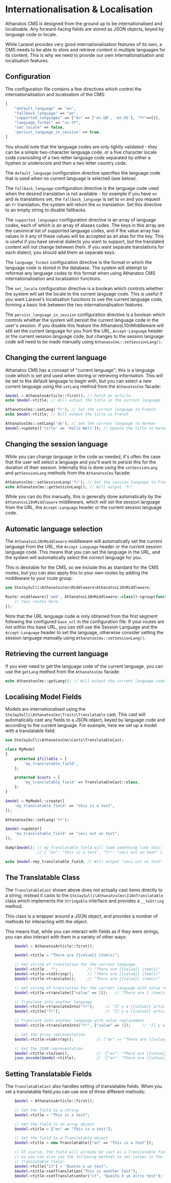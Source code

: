 # Internationalisation & Localisation

Athanatos CMS is designed from the ground up to be internationalised and localisable. Any forward-facing fields are stored as JSON objects, keyed by language code or locale.

While Laravel provides very good internationalisation features of its own, a CMS needs to be able to store and retrieve content in multiple languages for its content. This is why we need to provide our own internationalisation and localisation features.

## Configuration

The configuration file contains a few directives which control the internationalisation and localisation of the CMS:

```php
[
    "default_language" => "en",
    "fallback_language" => "en",
    "supported_languages" => ["en" => ['en_GB', 'en_US'], "fr"=>[]],
    "language_format" => "xx-YY",
    "set_locale" => false,
    'persist_language_in_session' => true,
]
```

You should note that the language codes are only lightly validated - they can be a simple two-character language code, or a five character locale code cosnsisting of a two-letter language code separated by either a hyphen or underscore and then a two letter country code.

The `default_language` configuration directive specifies the language code that is used when no current language is selected (see below).

The `fallback_language` configuration directive is the language code used when the desired translation is not available - for example if you have `en` and `de` translations set, the `fallback_language` is set to `en` and you request an `fr` translation, the system will return the `en` translation. Set this directive to an empty string to disable fallbacks.

The `supported_languages` configuration directive is an array of language codes, each of which is an array of aliases codes. The keys in this array are the canonical list of supported language codes, and if the value array has values in it any of these values will be accepted as an alias for the key. This is useful if you have several dialects you want to support, but the translated content will not change between them. If you want separate translations for each dialect, you should add them as separate keys.

The `language_format` configuration directive is the format in which the language code is stored in the database. The system will attempt to reformat any language codes to this format when using Athanatos CMS internationalisation and localisation functions.

The `set_locale` configuration directive is a boolean which controls whether the system will set the locale to the current language code. This is useful if you want Laravel's localisation functions to use the current language code, forming a basic link between the two internationalisation features.

The `persist_language_in_session` configuration directive is a boolean which controls whether the system will persist the current language code in the user's session. If you disable this feature the AthanatosL10nMiddleware will still set the current language for you from the URL, `Accept-Language` header or the current session language code, but changes to the session language code will need to be made manually using `AthanaosCms::setSessionLang()`.

## Changing the current language

Athanatos CMS has a concept of "current language"; this is a language code which is set and used when storing or retrieving information. This will be set to the default language to begin with, but you can select a new current language using the `setLang` method from the `AthanatosCms` facade:

```php
$model = AthanatosArticle::first(); // Fetch an article
echo $model->title; // Will output the title in the current language

AthanatosCms::setLang('fr'); // Set the current language to French
echo $model->title; // Will output the title in French

AthanatosCms::setLang('de'); // Set the current language to German
$model->update(['title' => 'Hallo Welt']); // Update the title in German
```

## Changing the session language

While you can change language in the code as needed, it's often the case that the user will select a language and you'll want to persist this for the duration of their session. Internally this is done using the `setSessionLang` and `getSessionLang` methods from the `AthanatosCms` facade:

```php
AthanatosCms::setSessionLang('fr'); // Set the session language to French
echo AthanatosCms::getSessionLang(); // Will output 'fr'
```

While you can do this manually, this is generally done automatically by the `AthanatosL10nMiddleware` middleware, which will set the session language from the URL, the `Accept-Language` header or the current session language code.

## Automatic language selection

The `AthanatosL10nMiddleware` middleware will automatically set the current language from the URL, the `Accept-Language` header or the current session language code. This means that you can set the language in the URL, and the system will automatically select the correct language for you.

This is desirable for the CMS, so we include this as standard for the CMS routes, but you can also apply this to your own routes by adding the middleware to your route group:

```php
use SteJaySulli\AthanatosCms\Middleware\AthanatosL10nMiddleware;

Route::middleware(['web', AthanatosL10nMiddleware::class])->group(function () {
    // Your routes here
});
```

Note that the URL language code is only obtained from the first segment following the configured `base_url` in the configuration file. If your routes are not within this base URL, you can still use the Session Language and the `Accept-Language` header to set the language, otherwise consider setting the session language manually using `AthanatosCms::setSessionLang()`.

## Retrieving the current language

If you ever need to get the language code of the current language, you can use the `getLang` method from the `AthanatosCms` facade:

```php
echo AthanatosCms::getLang(); // Will output the current language code
```

## Localising Model Fields

Models are internationalised using the `SteJaySulli\AthanatosCms\Traits\Translatable` cast. This cast will automatically cast any fields to a JSON object, keyed by language code and according to the current language. For example, here we set up a model with a translatable field:

```php
use SteJaySulli\AthanatosCms\Casts\TranslatableCast;

class MyModel
{
    protected $fillable = [
        'my_translatable_field',
    ];

    protected $casts = [
        'my_translatable_field' => TranslatableCast::class,
    ];
}

$model = MyModel::create([
    'my_translatable_field' => "this is a test",
]);

AthanatosCms::setLang('fr');

$model->update([
    'my_translatable_field' => "ceci est un test",
]);

dump($model); // my_translatable_field will look something like this:
              // { "en": "this is a test", "fr": "ceci est un test" }

echo $model->my_translatable_field; // Will output "ceci est un test"
```

## The Translatable Class

The `TranslatableCast` shown above does not actually cast items directly to a string; instead it casts to the `SteJaySulli\AthanatosCms\I18nTranslatable` class which implements the `Stringable` interface and provides a `__toString` method.

This class is a wrapper around a JSON object, and provides a number of methods for interacting with the object.

This means that, while you can interact with fields as if they were strings, you can also interact with them in a variety of other ways:

```php
    $model = AthanatosArticle::first();

    $model->title = "There are {{value}} item(s)";

    // Get string of translation for the current language
    $model->title . "";             // "There are {{value}} item(s)"
    $model->title->toString();      // "There are {{value}} item(s)"
    $model->title->translate();     // "There are {{value}} item(s)"

    // Get string of translation for the current language with value replacement
    $model->title->translate(["value" => 1]);   // "There are 1 item(s)"

    // Translate into another language
    $model->title->translateInto("fr");     // "Il y a {{value}} article(s)"
    $model->title["fr"];                    // "Il y a {{value}} article(s)"

    // Translate into another language with value replacement
    $model->title->translateInto("fr", ["value" => 1]);     // "Il y a 1 article(s)"

    // Get the array representation
    $model->title->toArrray();          // ["en" => "There are {{value}} item(s)"]

    // Get the JSON representation
    $model->title->toJson();            // '{"en": "There are {{value}} item(s)"}'
    json_encode($model->title);         // '{"en": "There are {{value}} item(s)"}'

```

## Setting Translatable Fields

The `TranslatableCast` also handles setting of translatable fields. When you set a translatable field,you can use one of three different methods:

```php
    $model = AthanatosArticle::first();

    // Set the field to a string
    $model->title = "This is a test";

    // Set the field to an array object
    $model->title = ["en" => "This is a test"];

    // Set the field to a Translatable object
    $model->title = new Translatable(["en" => "This is a test"]);

    // Of course, the field will already be cast as a Translatable field
    // so you can also use the following methods to set values in the
    // translatable field:
    $model->title["it"] = "Questo è un test";
    $model->title->setTranslation("This is another test");
    $model->title->setTranslationFor("it", "Questo è un altro test");
```

##
